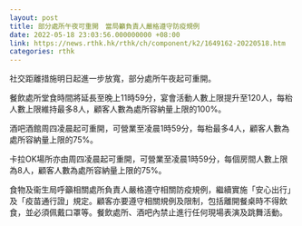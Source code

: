 ```yaml
---
layout: post
title: 部分處所午夜可重開　當局籲負責人嚴格遵守防疫規例
date: 2022-05-18 23:03:56.000000000 +08:00
link: https://news.rthk.hk/rthk/ch/component/k2/1649162-20220518.htm
categories: rthk
---
```


社交距離措施明日起進一步放寬，部分處所午夜起可重開。

餐飲處所堂食時間將延長至晚上11時59分，宴會活動人數上限提升至120人，每枱人數上限維持最多8人，顧客人數為處所容納量上限的100%。

酒吧酒館周四凌晨起可重開，可營業至凌晨1時59分，每枱最多4人，顧客人數為處所容納量上限的75%。

卡拉OK場所亦由周四凌晨起可重開，可營業至凌晨1時59分，每個房間人數上限為8人，顧客人數為處所容納量上限的75%。

食物及衞生局呼籲相關處所負責人嚴格遵守相關防疫規例，繼續實施「安心出行」及「疫苗通行證」規定。顧客亦要遵守相關規例及限制，包括離開餐桌時不得飲食，並必須佩戴口罩等。餐飲處所、酒吧內禁止進行任何現場表演及跳舞活動。
